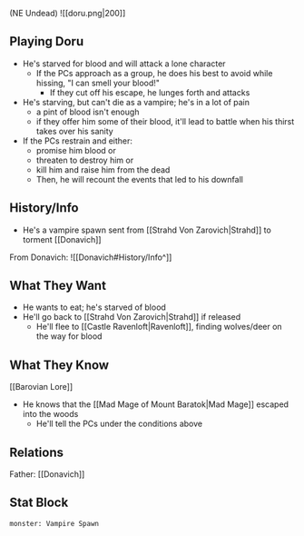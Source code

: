 (NE Undead)
![[doru.png|200]]
## Playing Doru
- He's starved for blood and will attack a lone character
	- If the PCs approach as a group, he does his best to avoid while hissing, "I can smell your blood!"
		- If they cut off his escape, he lunges forth and attacks
- He's starving, but can't die as a vampire; he's in a lot of pain
	- a pint of blood isn't enough
	- if they offer him some of their blood, it'll lead to battle when his thirst takes over his sanity
- If the PCs restrain and either:
	- promise him blood or
	- threaten to destroy him or
	- kill him and raise him from the dead
	- Then, he will recount the events that led to his downfall

## History/Info
- He's a vampire spawn sent from [[Strahd Von Zarovich|Strahd]] to torment [[Donavich]]

From Donavich:
![[Donavich#History/Info^]]

## What They Want
- He wants to eat; he's starved of blood
- He'll go back to [[Strahd Von Zarovich|Strahd]] if released
	- He'll flee to [[Castle Ravenloft|Ravenloft]], finding wolves/deer on the way for blood

## What They Know
[[Barovian Lore]]
- He knows that the [[Mad Mage of Mount Baratok|Mad Mage]] escaped into the woods
	- He'll tell the PCs under the conditions above

## Relations
Father: [[Donavich]]

## Stat Block

```statblock
monster: Vampire Spawn
```

```dataviewjs
```